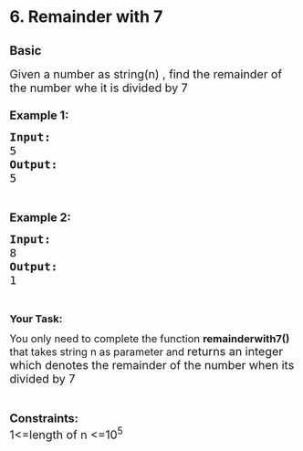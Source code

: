 # 6. Remainder with 7
## Basic 
<div class="problem-statement">
                <p></p><p><span style="font-size:20px">Given a number as&nbsp;string(n) , find the remainder of the number whe it is divided by 7<br>
<br>
<strong>Example 1:</strong></span></p>

<pre><span style="font-size:20px"><strong>Input:</strong>
5
<strong>Output:</strong>
5</span></pre>

<p>&nbsp;</p>

<p><span style="font-size:20px"><strong>Example 2:</strong></span></p>

<pre><span style="font-size:20px"><strong>Input:</strong>
8
<strong>Output:</strong>
1</span>
</pre>

<p>&nbsp;</p>

<p><span style="font-size:18px"><strong>Your Task: </strong></span></p>

<p><span style="font-size:18px">You only need to complete the function <strong>remainderwith7()</strong> that takes string n as parameter and </span><span style="font-size:20px">returns an integer which denotes&nbsp;the remainder of the number when its divided by 7</span></p>

<p>&nbsp;</p>

<p><span style="font-size:20px"><strong>Constraints:</strong><br>
1&lt;=length of n &lt;=10<sup>5</sup></span><br>
&nbsp;</p>
 <p></p>
            </div>